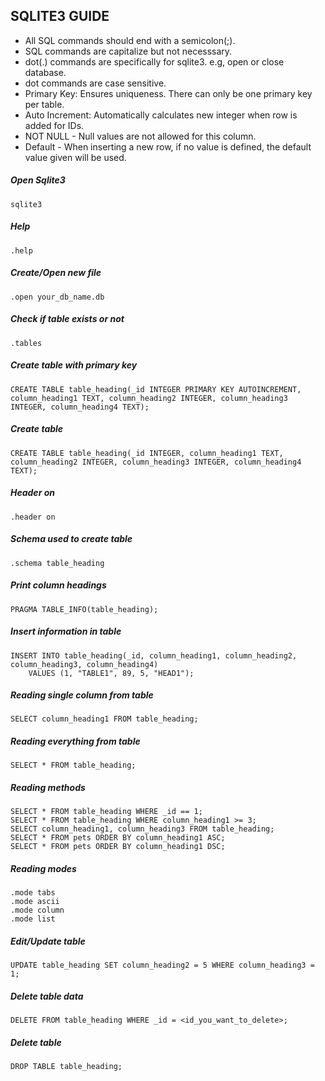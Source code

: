 ## SQLITE3 GUIDE
- All SQL commands should end with a semicolon(;).
- SQL commands are capitalize but not necesssary.
- dot(.) commands are specifically for sqlite3. e.g, open or close database.
- dot commands are case sensitive.
- Primary Key: Ensures uniqueness. There can only be one primary key per table.
- Auto Increment: Automatically calculates new integer when row is added for IDs.
- NOT NULL - Null values are not allowed for this column.
- Default<value> - When inserting a new row, if no value is defined, the default value given will be used.

##### Open Sqlite3
```
sqlite3
```

##### Help
```
.help
```

##### Create/Open new file
```
.open your_db_name.db
```

##### Check if table exists or not
```
.tables
```

##### Create table with primary key
```
CREATE TABLE table_heading(_id INTEGER PRIMARY KEY AUTOINCREMENT, column_heading1 TEXT, column_heading2 INTEGER, column_heading3 INTEGER, column_heading4 TEXT);
```
##### Create table
```
CREATE TABLE table_heading(_id INTEGER, column_heading1 TEXT, column_heading2 INTEGER, column_heading3 INTEGER, column_heading4 TEXT);
```

##### Header on
```
.header on
```

##### Schema used to create table
```
.schema table_heading
```

##### Print column headings
```
PRAGMA TABLE_INFO(table_heading);
```

##### Insert information in table
```
INSERT INTO table_heading(_id, column_heading1, column_heading2, column_heading3, column_heading4)
    VALUES (1, "TABLE1", 89, 5, "HEAD1");
```

##### Reading single column from table
```
SELECT column_heading1 FROM table_heading;
```

##### Reading everything from table
```
SELECT * FROM table_heading;
```

##### Reading methods
```
SELECT * FROM table_heading WHERE _id == 1;
SELECT * FROM table_heading WHERE column_heading1 >= 3;
SELECT column_heading1, column_heading3 FROM table_heading;
SELECT * FROM pets ORDER BY column_heading1 ASC;
SELECT * FROM pets ORDER BY column_heading1 DSC;
```

##### Reading modes
```
.mode tabs
.mode ascii
.mode column
.mode list
```

##### Edit/Update table
```
UPDATE table_heading SET column_heading2 = 5 WHERE column_heading3 = 1;
```

##### Delete table data
```
DELETE FROM table_heading WHERE _id = <id_you_want_to_delete>;
```

##### Delete table
```
DROP TABLE table_heading;
```
